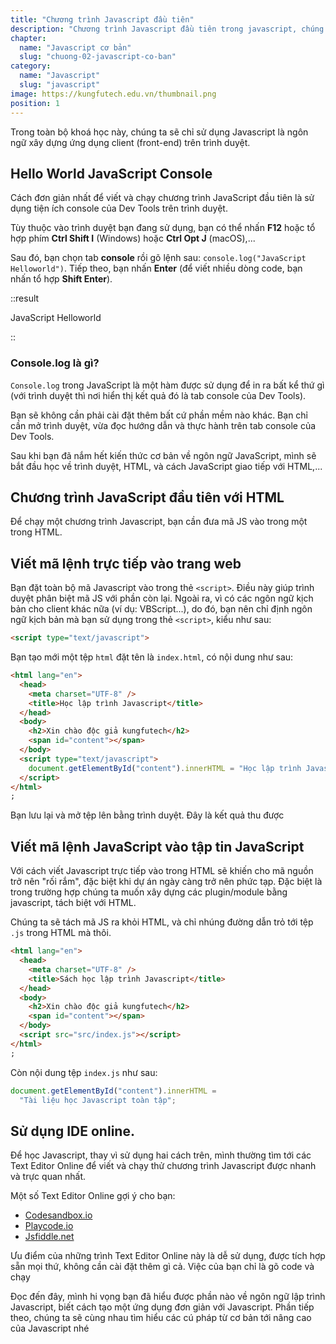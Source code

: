 ```yaml
---
title: "Chương trình Javascript đầu tiên"
description: "Chương trình Javascript đầu tiên trong javascript, chúng ta cùng tìm hiểu nhé"
chapter:
  name: "Javascript cơ bản"
  slug: "chuong-02-javascript-co-ban"
category:
  name: "Javascript"
  slug: "javascript"
image: https://kungfutech.edu.vn/thumbnail.png
position: 1
---
```


Trong toàn bộ khoá học này, chúng ta sẽ chỉ sử dụng Javascript là ngôn ngữ xây dựng ứng dụng client (front-end) trên trình duyệt.

## Hello World JavaScript Console

Cách đơn giản nhất để viết và chạy chương trình JavaScript đầu tiên là sử dụng tiện ích console của Dev Tools trên trình duyệt.

Tùy thuộc vào trình duyệt bạn đang sử dụng, bạn có thể nhấn **F12** hoặc tổ hợp phím **Ctrl Shift I** (Windows) hoặc **Ctrl Opt J** (macOS),...

Sau đó, bạn chọn tab **console** rồi gõ lệnh sau: `console.log("JavaScript Helloworld")`. Tiếp theo, bạn nhấn **Enter** (để viết nhiều dòng code, bạn nhấn tổ hợp **Shift Enter**).

::result

JavaScript Helloworld</code><br/>

::

### Console.log là gì?

`Console.log` trong JavaScript là một hàm được sử dụng để in ra bất kể thứ gì (với trình duyệt thì nơi hiển thị kết quả đó là tab console của Dev Tools).

Bạn sẽ không cần phải cài đặt thêm bất cứ phần mềm nào khác. Bạn chỉ cần mở trình duyệt, vừa đọc hướng dẫn và thực hành trên tab console của Dev Tools.

Sau khi bạn đã nắm hết kiến thức cơ bản về ngôn ngữ JavaScript, mình sẽ bắt đầu học về trình duyệt, HTML, và cách JavaScript giao tiếp với HTML,...

## Chương trình JavaScript đầu tiên với HTML

Để chạy một chương trình Javascript, bạn cần đưa mã JS vào trong một trong HTML.

## Viết mã lệnh trực tiếp vào trang web

Bạn đặt toàn bộ mã Javascript vào trong thẻ `<script>`. Điều này giúp trình duyệt phân biệt mã JS với phần còn lại. Ngoài ra, vì có các ngôn ngữ kịch bản cho client khác nữa (ví dụ: VBScript...), do đó, bạn nên chỉ định ngôn ngữ kịch bản mà bạn sử dụng trong thẻ `<script>`, kiểu như sau:

```html
<script type="text/javascript">
```

Bạn tạo mới một tệp `html` đặt tên là `index.html`, có nội dung như sau:

```html
<html lang="en">
  <head>
    <meta charset="UTF-8" />
    <title>Học lập trình Javascript</title>
  </head>
  <body>
    <h2>Xin chào độc giả kungfutech</h2>
    <span id="content"></span>
  </body>
  <script type="text/javascript">
    document.getElementById("content").innerHTML = "Học lập trình Javascript ";
  </script>
</html>
;
```

Bạn lưu lại và mở tệp lên bằng trình duyệt. Đây là kết quả thu được

## Viết mã lệnh JavaScript vào tập tin JavaScript

Với cách viết Javascript trực tiếp vào trong HTML sẽ khiến cho mã nguồn trở nên "rối rắm", đặc biệt khi dự án ngày càng trở nên phức tạp. Đặc biệt là trong trường hợp chúng ta muốn xây dựng các plugin/module bằng javascript, tách biệt với HTML.

Chúng ta sẽ tách mã JS ra khỏi HTML, và chỉ nhúng đường dẫn trỏ tới tệp `.js` trong HTML mà thôi.

```html
<html lang="en">
  <head>
    <meta charset="UTF-8" />
    <title>Sách học lập trình Javascript</title>
  </head>
  <body>
    <h2>Xin chào độc giả kungfutech</h2>
    <span id="content"></span>
  </body>
  <script src="src/index.js"></script>
</html>
;
```

Còn nội dung tệp `index.js` như sau:

```js
document.getElementById("content").innerHTML =
  "Tài liệu học Javascript toàn tập";
```

## Sử dụng IDE online.

Để học Javascript, thay vì sử dụng hai cách trên, mình thường tìm tới các Text Editor Online để viết và chạy thử chương trình Javascript được nhanh và trực quan nhất.

Một số Text Editor Online gợi ý cho bạn:

- [Codesandbox.io](https://codesandbox.io/)
- [Playcode.io](https://playcode.io/)
- [Jsfiddle.net](https://jsfiddle.net/)

Ưu điểm của những trình Text Editor Online này là dễ sử dụng, được tích hợp sẵn mọi thứ, không cần cài đặt thêm gì cả. Việc của bạn chỉ là gõ code và chạy

Đọc đến đây, mình hi vọng bạn đã hiểu được phần nào về ngôn ngữ lập trình Javascript, biết cách tạo một ứng dụng đơn giản với Javascript. Phần tiếp theo, chúng ta sẽ cùng nhau tìm hiểu các cú pháp từ cơ bản tới nâng cao của Javascript nhé
